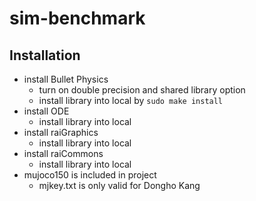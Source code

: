 # sim-benchmark
## Installation

- install Bullet Physics
    - turn on double precision and shared library option 
    - install library into local by ```sudo make install```
- install ODE
    - install library into local 
- install raiGraphics 
    - install library into local 
- install raiCommons 
    - install library into local
- mujoco150 is included in project
    - mjkey.txt is only valid for Dongho Kang